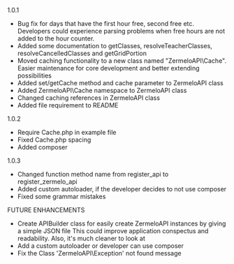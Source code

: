 1.0.1

- Bug fix for days that have the first hour free, second free etc.
	Developers could experience parsing problems when free hours are not added to the hour counter.
- Added some documentation to getClasses, resolveTeacherClasses, resolveCancelledClasses and getGridPortion
- Moved caching functionality to a new class named "ZermeloAPI\\Cache". 
	Easier maintenance for core development and better extending possibilities
- Added set/getCache method and cache parameter to ZermeloAPI class
- Added ZermeloAPI\Cache namespace to ZermeloAPI class
- Changed caching references in ZermeloAPI class
- Added file requirement to README

1.0.2
- Require Cache.php in example file
- Fixed Cache.php spacing
- Added composer

1.0.3
- Changed function method name from register_api to register_zermelo_api
- Added custom autoloader, if the developer decides to not use composer
- Fixed some grammar mistakes

FUTURE ENHANCEMENTS

- Create APIBuilder class for easily create ZermeloAPI instances by giving a simple JSON file
	This could improve application conspectus and readability. Also, it's much cleaner to look at
- Add a custom autoloader or developer can use composer
- Fix the Class 'ZermeloAPI\Exception' not found message
